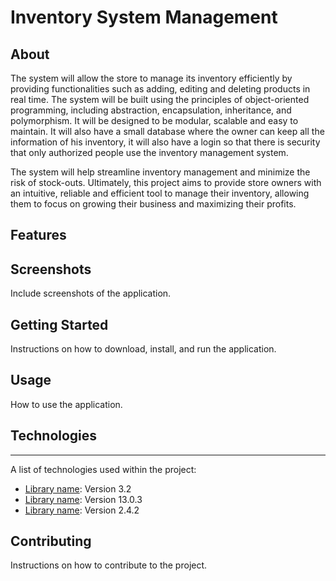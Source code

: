 # Inventory System Management

## About
The system will allow the store to manage its inventory efficiently by providing functionalities such as adding, editing and deleting products in real time. The system will be built using the principles of object-oriented programming, including abstraction, encapsulation, inheritance, and polymorphism. It will be designed to be modular, scalable and easy to maintain. It will also have a small database where the owner can keep all the information of his inventory, it will also have a login so that there is security that only authorized people use the inventory management system.

The system will help streamline inventory management and minimize the risk of stock-outs. Ultimately, this project aims to provide store owners with an intuitive, reliable and efficient tool to manage their inventory, allowing them to focus on growing their business and maximizing their profits.

## Features


## Screenshots
Include screenshots of the application.

## Getting Started
Instructions on how to download, install, and run the application.

## Usage
How to use the application.

## Technologies
***
A list of technologies used within the project:
* [Library name](ConsoleTableExt): Version 3.2 
* [Library name](Newtonsoft.Json): Version 13.0.3
* [Library name](ConsoleTables): Version 2.4.2

## Contributing
Instructions on how to contribute to the project.

